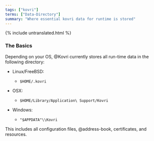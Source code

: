 ```yaml
---
tags: ["kovri"]
terms: ["Data-Directory"]
summary: "Where essential kovri data for runtime is stored"
---
```


{% include untranslated.html %}
### The Basics

Depending on your OS, @Kovri currently stores all run-time data in the following directory:

- Linux/FreeBSD:
  - `$HOME/.kovri`

- OSX:
  - `$HOME/Library/Application\ Support/Kovri`

- Windows:
  - `"$APPDATA"\\Kovri`

This includes all configuration files, @address-book, certificates, and resources.
